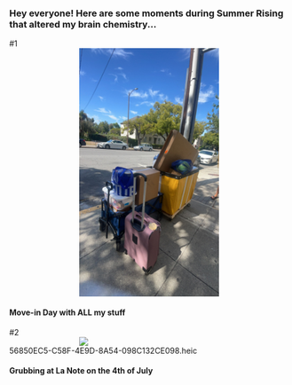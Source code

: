 
### Hey everyone! Here are some moments during Summer Rising that altered my brain chemistry... 


#1
<img src="./F2327C3B-E5E1-4EE6-AC23-096230EAB9B3.jpeg" style="width:50%; margin:auto; display:block">
#### Move-in Day with ALL my stuff 

#2 
<img src="./56850EC5-C58F-4E9D-8A54-098C132CE098.heic" style="width:50%; margin:auto; display:block">56850EC5-C58F-4E9D-8A54-098C132CE098.heic
#### Grubbing at La Note on the 4th of July  
